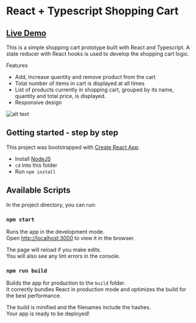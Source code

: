 # React + Typescript Shopping Cart

## [Live Demo](http://react-ts-shopping-cart.s3-website-ap-southeast-1.amazonaws.com/)
This is a simple shopping cart prototype built with React and Typescript. A state reducer with React hooks is used to develop the shopping cart logic.

Features
 - Add, increase quantity and remove product from the cart
 - Total number of items in cart is displayed at all times  
 - List of products currently in shopping cart, grouped by its name, quantity and total price, is displayed.
 - Responsive design

![alt text](https://github.com/dianaow/react-typescript-shopping-cart/raw/master/demo.gif "Demo")

## Getting started - step by step

This project was bootstrapped with [Create React App](https://github.com/facebook/create-react-app).

- Install [NodeJS](https://nodejs.org/en/)
- `cd` into this folder
- Run `npm install`

## Available Scripts

In the project directory, you can run:

### `npm start`

Runs the app in the development mode.<br />
Open [http://localhost:3000](http://localhost:3000) to view it in the browser.

The page will reload if you make edits.<br />
You will also see any lint errors in the console.

### `npm run build`

Builds the app for production to the `build` folder.<br />
It correctly bundles React in production mode and optimizes the build for the best performance.

The build is minified and the filenames include the hashes.<br />
Your app is ready to be deployed!
